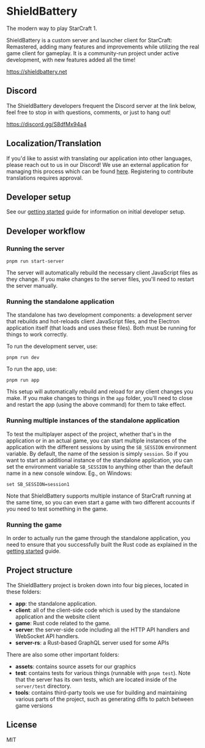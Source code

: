 # ShieldBattery

The modern way to play StarCraft 1.

ShieldBattery is a custom server and launcher client for StarCraft: Remastered, adding many features
and improvements while utilizing the real game client for gameplay. It is a community-run project
under active development, with new features added all the time!

https://shieldbattery.net

## Discord

The ShieldBattery developers frequent the Discord server at the link below, feel free to stop in with
questions, comments, or just to hang out!

https://discord.gg/S8dfMx94a4

## Localization/Translation

If you'd like to assist with translating our application into other languages, please reach out to us
in our Discord! We use an external application for managing this process which can be found
[here](https://translation.shieldbattery.net). Registering to contribute translations requires
approval.

## Developer setup

See our [getting started](./docs/GETTING_STARTED.md) guide for information on initial developer setup.

## Developer workflow

### Running the server

```
pnpm run start-server
```

The server will automatically rebuild the necessary client JavaScript files as they change. If you make
changes to the server files, you'll need to restart the server manually.

### Running the standalone application

The standalone has two development components: a development server that rebuilds and hot-reloads client
JavaScript files, and the Electron application itself (that loads and uses these files). Both must be
running for things to work correctly.

To run the development server, use:

```
pnpm run dev
```

To run the app, use:

```
pnpm run app
```

This setup will automatically rebuild and reload for any client changes you make. If you make changes to
things in the `app` folder, you'll need to close and restart the app (using the above command) for them to
take effect.

### Running multiple instances of the standalone application

To test the multiplayer aspect of the project, whether that's in the application or in an actual game, you
can start multiple instances of the application with the different sessions by using the `SB_SESSION`
environment variable. By default, the name of the session is simply `session`. So if you want to start an
additional instance of the standalone application, you can set the environment variable `SB_SESSION` to
anything other than the default name in a new console window. Eg., on Windows:

```
set SB_SESSION=session1
```

Note that ShieldBattery supports multiple instance of StarCraft running at the same time, so you can even
start a game with two different accounts if you need to test something in the game.

### Running the game

In order to actually run the game through the standalone application, you need to ensure
that you successfully built the Rust code as explained in the [getting started](./docs/GETTING_STARTED.md)
guide.

## Project structure

The ShieldBattery project is broken down into four big pieces, located in these folders:

- **app**: the standalone application.
- **client**: all of the client-side code which is used by the standalone application and the website client
- **game**: Rust code related to the game.
- **server**: the server-side code including all the HTTP API handlers and WebSocket API handlers.
- **server-rs**: a Rust-based GraphQL server used for some APIs

There are also some other important folders:

- **assets**: contains source assets for our graphics
- **test**: contains tests for various things (runnable with `pnpm test`). Note that the server has its own
  tests, which are located inside of the `server/test` directory.
- **tools**: contains third-party tools we use for building and maintaining various parts of the
  project, such as generating diffs to patch between game versions

## License

MIT

